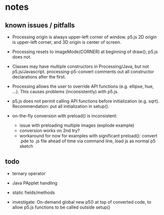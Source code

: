 ---
---

# notes

## known issues / pitfalls

- Processing origin is always upper-left corner of window.  p5.js 2D origin is
  upper-left corner, and 3D origin is center of screen.  

- Processing resets to imageMode(CORNER) at beginning of draw(); p5.js does
  not.

- Classes may have multiple constructors in Processing/Java, but not
  p5.js/Javascript.  processing-p5-convert comments out all constructor
  declarations after the first.

- Processing allows the user to override API functions (e.g. ellipse, hue,
  ...).  This causes problems (inconsistently) with p5.js.  

- p5.js does not permit calling API functions before initialization (e.g.
  sqrt).  Recommendation: put all initialization in setup().

- on-the-fly conversion with preload() is inconsistent:
    - issue with preloading multiple images (explode example)
    - conversion works on 2nd try?
    - workaround for now for examples with significant preload(): convert .pde
      to .js file ahead of time via command line, load js as normal p5 sketch

## todo

- ternary operator

- Java PApplet handling

- static fields/methods

- investigate: On-demand global new p5() at top of converted code, to allow
  p5.js functions to be called outside setup()


